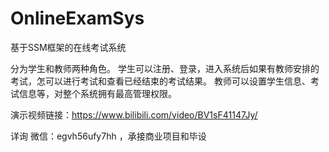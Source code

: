 # OnlineExamSys
基于SSM框架的在线考试系统

分为学生和教师两种角色。
学生可以注册、登录，进入系统后如果有教师安排的考试，怎可以进行考试和查看已经结束的考试结果。
教师可以设置学生信息、考试信息等，对整个系统拥有最高管理权限。

演示视频链接：https://www.bilibili.com/video/BV1sF41147Jy/

详询 微信：egvh56ufy7hh ，承接商业项目和毕设
